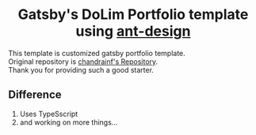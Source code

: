 <h1 align="center">
  Gatsby's DoLim Portfolio template using <a href='https://ant.design/' target='_blank'>ant-design</a>
</h1>

This template is customized gatsby portfolio template.  
Original repository is [chandrainf's Repository](https://github.com/chandrainf/chandra_gatsby_blog).  
Thank you for providing such a good starter.

## Difference

1. Uses TypeSscript
2. and working on more things...
